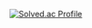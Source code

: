 [![Solved.ac Profile](http://mazassumnida.wtf/api/v2/generate_badge?boj=bhk226)](https://solved.ac/bhk226/)
